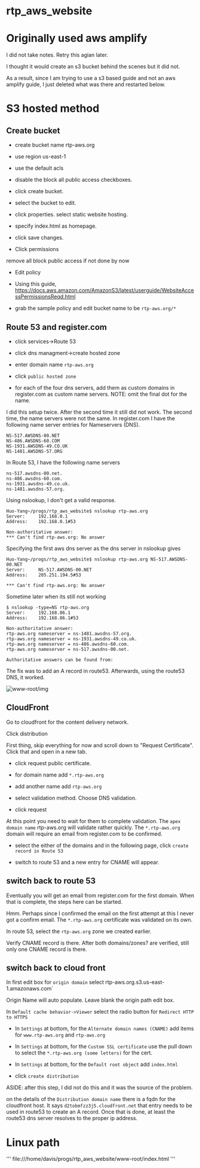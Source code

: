 # rtp_aws_website

# Originally used aws amplify
I did not take notes.  Retry this agian later.

I thought it would create an s3 bucket behind the scenes but it did not.

As a result, since I am trying to use a s3 based guide and not an aws amplify guide, I just deleted what was
there and restarted below.


# S3 hosted method

## Create bucket

* create bucket name rtp-aws.org


* use region us-east-1 


* use the default acls


* disable the block all public access checkboxes.


* click create bucket.


* select the bucket to edit.


* click properties. select static website hosting.


* specify index.html as homepage.


* click save changes.


* Click permissions

remove all block public access if not done by now


* Edit policy

* Using this guide, https://docs.aws.amazon.com/AmazonS3/latest/userguide/WebsiteAccessPermissionsReqd.html

* grab the sample policy and edit bucket name to be `rtp-aws.org/*`

## Route 53 and register.com

* click services->Route 53

* click dns managment->create hosted zone

* enter domain name `rtp-aws.org`

* click `public hosted zone`

* for each of the four dns servers, add them as custom domains in register.com
as custom name servers. NOTE: omit the final dot for the name.

I did this setup twice.  After the second time it still did not work.
The second time, the name servers were not the same.  In register.com
I have the following name server entries for Nameservers (DNS).

```
NS-517.AWSDNS-00.NET
NS-486.AWSDNS-60.COM
NS-1931.AWSDNS-49.CO.UK
NS-1481.AWSDNS-57.ORG
```
In Route 53, I have the following name servers
```
ns-517.awsdns-00.net.
ns-486.awsdns-60.com.
ns-1931.awsdns-49.co.uk.
ns-1481.awsdns-57.org.
```
Using nslookup, I don't get a valid response.

```
Huo-Yang~/progs/rtp_aws_website$ nslookup rtp-aws.org
Server:		192.168.0.1
Address:	192.168.0.1#53

Non-authoritative answer:
*** Can't find rtp-aws.org: No answer
```

Specifying the first aws dns server as the dns server in nslookup gives

```
Huo-Yang~/progs/rtp_aws_website$ nslookup rtp-aws.org NS-517.AWSDNS-00.NET
Server:		NS-517.AWSDNS-00.NET
Address:	205.251.194.5#53

*** Can't find rtp-aws.org: No answer
```

Sometime later when its still not working
```
$ nslookup -type=NS rtp-aws.org
Server:		192.168.86.1
Address:	192.168.86.1#53

Non-authoritative answer:
rtp-aws.org	nameserver = ns-1481.awsdns-57.org.
rtp-aws.org	nameserver = ns-1931.awsdns-49.co.uk.
rtp-aws.org	nameserver = ns-486.awsdns-60.com.
rtp-aws.org	nameserver = ns-517.awsdns-00.net.

Authoritative answers can be found from:

```

The fix was to add an A record in route53.  Afterwards, using
the route53 DNS, it worked.

![www-root/img](imgs/a-record-fix.png)



## CloudFront

Go to cloudfront for the content delivery network. 

Click distribution

First thing, skip everything for now and scroll down to "Request Certificate".  Click that and open in a new tab.

* click request public certificate.

* for domain name add `*.rtp-aws.org`

* add another name add `rtp-aws.org`

* select validation method.  Choose DNS validation.

* click request

At this point you need to wait for them to complete validation.  The 
`apex domain name` rtp-aws.org will validate rather quickly.  The
`*.rtp-aws.org` domain will require an email from register.com
to be confirmed.

* select the either of the domains and in the following page, click 
`create record in Route 53`

* switch to route 53 and a new entry for CNAME will appear.

## switch back to route 53

Eventually you will get an email from register.com for the first domain. 
When that is complete, the steps here can be started.

Hmm. Perhaps since I confirmed the email on the first attempt at this 
I never got a confirm email.  The `*.rtp-aws.org` certificate was validated
on its own.

In route 53, select the `rtp-aws.org` zone we created earlier.

Verify CNAME record is there.  After both domains/zones? are verified, 
still only one CNAME record is there.

## switch back to cloud front

In first edit box for `origin domain` select rtp-aws.org.s3.us-east-1.amazonaws.com`

Origin Name will auto populate.  Leave blank the origin path edit box.

In `Default cache behavior->Viewer` select the radio button for `Redirect HTTP to HTTPS`



* In `Settings` at bottom, for the `Alternate domain names (CNAME)` add items for `www.rtp-aws.org` and `rtp-aws.org`



* In `Settings` at bottom, for the `Custom SSL certificate` use the pull down to select the `*.rtp-aws.org (some letters)` for the cert.

* In `Settings` at bottom, for the `Default root object` add `index.html`

* click `create distribution`

ASIDE: after this step, I did not do this and it was the source of the problem.

on the details of the `Distribution domain name` there is a fqdn for the 
cloudfront host.  It says `d2tobmfzz3j5.cloudfront.net` that entry needs
to be used in route53 to create an A record.  Once that is done, at least the
route53 dns server resolves to the proper ip address.


# Linux path
'''
file:///home/davis/progs/rtp_aws_website/www-root/index.html
'''



